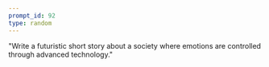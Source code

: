 ```yaml
---
prompt_id: 92
type: random
---
```


"Write a futuristic short story about a society where emotions are controlled through advanced technology."

